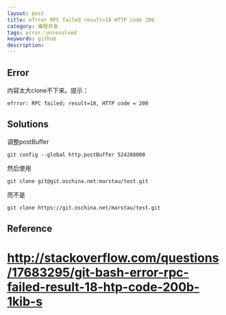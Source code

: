```yaml
---
layout: post
title: efrror RPC failed result=18 HTTP code 200
category: 编程开发
tags: error／unresolved
keywords: github
description: 
---
```


## Error

内容太大clone不下来。提示：

```
efrror: RPC failed; result=18, HTTP code = 200
```


## Solutions

调整postBuffer

```
git config --global http.postBuffer 524288000
```


然后使用

```
git clone git@git.oschina.net:marstau/test.git
```

而不是

```
git clone https://git.oschina.net/marstau/test.git
```

## Reference

# <http://stackoverflow.com/questions/17683295/git-bash-error-rpc-failed-result-18-htp-code-200b-1kib-s>